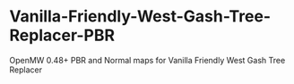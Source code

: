 # Vanilla-Friendly-West-Gash-Tree-Replacer-PBR
OpenMW 0.48+  PBR and Normal maps for Vanilla Friendly West Gash Tree Replacer

